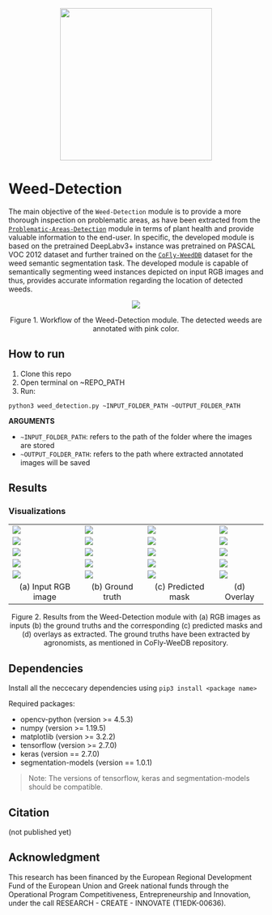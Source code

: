 <p align="center">
<img src="https://user-images.githubusercontent.com/77329407/105342573-3040e900-5be9-11eb-92df-7c09392b1e0c.png" width="300" />

# Weed-Detection
  
The main objective of the ```Weed-Detection``` module is to provide a more thorough inspection on problematic areas, as have been extracted from the [```Problematic-Areas-Detection```](https://github.com/CoFly-Project/Problematic-Areas-Detection) module in terms of plant health and provide valuable information to the end-user. In specific, the developed module is based on the pretrained DeepLabv3+ instance was pretrained on PASCAL VOC 2012 dataset and further trained on the  [```CoFly-WeedDB```](https://github.com/CoFly-Project/CoFly-WeedDB) dataset for the weed semantic segmentation task. The developed module is capable of semantically segmenting weed instances depicted on input RGB images and thus, provides accurate information regarding the location of detected weeds.
  
  
<p align="center">
<img src="https://user-images.githubusercontent.com/80779522/149145965-2b5b5da1-dfa5-4752-8794-e76d5f5ba16b.png"/>
<figcaption align = "center"><p align="center">
  Figure 1. Workflow of the Weed-Detection module. The detected weeds are annotated with pink color.
    </figcaption>
  
  
## How to run
  
1. Clone this repo
2. Open terminal on ~REPO_PATH
3. Run:
```
python3 weed_detection.py ~INPUT_FOLDER_PATH ~OUTPUT_FOLDER_PATH
```
**ARGUMEΝTS**
  * ```~INPUT_FOLDER_PATH```:  refers to the path of the folder where the images are stored
  * ```~OUTPUT_FOLDER_PATH```: refers to the path where extracted annotated images will be saved
  
## Results
  
<!-- ![ID_00080_UAV_dji phantom 4 pro hawk 1_ Lat=39 54193232587313,Lon=22 643662531609635,Alt=4 900000095367432 _DATE_03_07_2019_14_39_47 (1)](https://user-images.githubusercontent.com/80779522/149201786-08536b5a-9d2b-4e10-ba8a-00aca60fa28f.png)
![ID_00080_UAV_dji phantom 4 pro hawk 1_ Lat=39 54193232587313,Lon=22 643662531609635,Alt=4 900000095367432 _DATE_03_07_2019_14_39_47](https://user-images.githubusercontent.com/80779522/149201791-2628f904-27fb-4a46-8bc4-6e88a4ad7e95.png)
![ID_00153_UAV_dji phantom 4 pro hawk 1_ Lat=39 54227914239153,Lon=22 644760839809578,Alt=4 900000095367432 _DATE_03_07_2019_14_42_01(1)](https://user-images.githubusercontent.com/80779522/149201854-b387c9b3-35db-4645-8483-06d65ec95614.png)
![ID_00153_UAV_dji phantom 4 pro hawk 1_ Lat=39 54227914239153,Lon=22 644760839809578,Alt=4 900000095367432 _DATE_03_07_2019_14_42_01](https://user-images.githubusercontent.com/80779522/149201857-eeb19a19-14e9-4dae-b3c6-0ed8886677a3.png)
![ID_00303_UAV_dji phantom 4 pro hawk 1_ Lat=39 54123636434379,Lon=22 644265549465285,Alt=4 900000095367432 _DATE_03_07_2019_14_47_27 (1)](https://user-images.githubusercontent.com/80779522/149201897-f55fb198-6a73-4aa8-b2ef-aba620d81695.png)
![ID_00303_UAV_dji phantom 4 pro hawk 1_ Lat=39 54123636434379,Lon=22 644265549465285,Alt=4 900000095367432 _DATE_03_07_2019_14_47_27](https://user-images.githubusercontent.com/80779522/149201901-e90286db-6277-4220-b236-0587ff1ac385.png)
![ID_0](https://user-images.githubusercontent.com/80779522/149201959-c48a2f4f-c074-4b09-a286-2d6dbf4a9276.png)
![ID_1](https://user-images.githubusercontent.com/80779522/149202002-d49ab489-83a5-4ea7-98f0-90c9c7e7835b.png)
![ID_2](https://user-images.githubusercontent.com/80779522/149202065-e13630bb-2a8e-4aaf-8832-2da1f079407e.png)
![ID_3](https://user-images.githubusercontent.com/80779522/149202098-b8eda456-4f4a-4ffa-ad88-8412dc38d47a.png)
![ID_4](https://user-images.githubusercontent.com/80779522/149202140-b268fc66-b533-4a92-a9d2-380baface177.png)
![Mask_0](https://user-images.githubusercontent.com/80779522/149202187-d4f62556-a42a-4bf3-a601-826848c9b23c.png)
![Mask_1](https://user-images.githubusercontent.com/80779522/149202190-9fb88165-98e1-45e8-90f6-77e5c1ba55dd.png)
![Mask_2](https://user-images.githubusercontent.com/80779522/149202191-0fccd089-e610-4271-9154-55444fe58279.png)
![Mask_3](https://user-images.githubusercontent.com/80779522/149202195-9c0614c3-606d-402e-a84b-d389dbf35619.png)
![Mask_4](https://user-images.githubusercontent.com/80779522/149202196-e54ae7a6-cc51-46f7-bc3e-7b38511b4dc3.png)
![ID_00048_UAV_dji phantom 4 pro hawk 1_ Lat=39 54212427861807,Lon=22 64442951302024,Alt=4 900000095367432 _DATE_03_07_2019_14_38_56 (1)](https://user-images.githubusercontent.com/80779522/149202199-3291cf78-37c6-4574-8d6c-f98eb4cc91a4.png)
![ID_00048_UAV_dji phantom 4 pro hawk 1_ Lat=39 54212427861807,Lon=22 64442951302024,Alt=4 900000095367432 _DATE_03_07_2019_14_38_56](https://user-images.githubusercontent.com/80779522/149202201-bfaa5bf1-f776-41c1-9eeb-07004d47f482.png)
![ID_00050_UAV_dji phantom 4 pro hawk 1_ Lat=39 54212050531792,Lon=22 644424707209755,Alt=4 900000095367432 _DATE_03_07_2019_14_38_58 (1)](https://user-images.githubusercontent.com/80779522/149202265-f79164df-49eb-464a-9370-461d37474a84.png)
![ID_00050_UAV_dji phantom 4 pro hawk 1_ Lat=39 54212050531792,Lon=22 644424707209755,Alt=4 900000095367432 _DATE_03_07_2019_14_38_58](https://user-images.githubusercontent.com/80779522/149202267-3c24a3dd-97d3-439b-b647-142bd64278a8.png)
 -->


### Visualizations  
  <table class="center">
   <tr class="center">
    <td><img src= "https://user-images.githubusercontent.com/80779522/148941318-6922edc4-a11e-47f7-8feb-71659367fe80.png" align="center" /></td>
    <td><img src= "https://user-images.githubusercontent.com/80779522/149173384-6b77ede1-7ba0-46ba-b2d7-b88faa354ed1.png" align="center" /></td>
    <td><img src= "https://user-images.githubusercontent.com/80779522/149202187-d4f62556-a42a-4bf3-a601-826848c9b23c.png" align="center" /></td>  
    <td><img src= "https://user-images.githubusercontent.com/80779522/149201959-c48a2f4f-c074-4b09-a286-2d6dbf4a9276.png" align="center" /></td> 
   </tr>
    <tr class="center">
    <td><img src= "https://user-images.githubusercontent.com/80779522/149201791-2628f904-27fb-4a46-8bc4-6e88a4ad7e95.png" align="center" /></td>
    <td><img src= "https://user-images.githubusercontent.com/80779522/149201786-08536b5a-9d2b-4e10-ba8a-00aca60fa28f.png" align="center" /></td>
    <td><img src= "https://user-images.githubusercontent.com/80779522/149202191-0fccd089-e610-4271-9154-55444fe58279.png" align="center" /></td>  
    <td><img src= "https://user-images.githubusercontent.com/80779522/149202065-e13630bb-2a8e-4aaf-8832-2da1f079407e.png" align="center" /></td> 
   </tr> 
    <tr class="center">
    <td><img src= "https://user-images.githubusercontent.com/80779522/149202267-3c24a3dd-97d3-439b-b647-142bd64278a8.png" align="center" /></td>
    <td><img src= "https://user-images.githubusercontent.com/80779522/149202265-f79164df-49eb-464a-9370-461d37474a84.png" align="center" /></td>
    <td><img src= "https://user-images.githubusercontent.com/80779522/149202190-9fb88165-98e1-45e8-90f6-77e5c1ba55dd.png" align="center" /></td>  
    <td><img src= "https://user-images.githubusercontent.com/80779522/149202002-d49ab489-83a5-4ea7-98f0-90c9c7e7835b.png" align="center" /></td> 
   </tr>
    <tr class="center">
    <td><img src= "https://user-images.githubusercontent.com/80779522/149201857-eeb19a19-14e9-4dae-b3c6-0ed8886677a3.png" align="center" /></td>
    <td><img src= "https://user-images.githubusercontent.com/80779522/149201854-b387c9b3-35db-4645-8483-06d65ec95614.png" align="center" /></td>
    <td><img src= "https://user-images.githubusercontent.com/80779522/149202195-9c0614c3-606d-402e-a84b-d389dbf35619.png" align="center" /></td>  
    <td><img src= "https://user-images.githubusercontent.com/80779522/149202098-b8eda456-4f4a-4ffa-ad88-8412dc38d47a.png" align="center" /></td> 
   </tr>
   <tr class="center">
    <td><img src= "https://user-images.githubusercontent.com/80779522/149201901-e90286db-6277-4220-b236-0587ff1ac385.png" align="center" /></td>
    <td><img src= "https://user-images.githubusercontent.com/80779522/149201897-f55fb198-6a73-4aa8-b2ef-aba620d81695.png" align="center" /></td>
    <td><img src= "https://user-images.githubusercontent.com/80779522/149202196-e54ae7a6-cc51-46f7-bc3e-7b38511b4dc3.png" align="center" /></td>  
    <td><img src= "https://user-images.githubusercontent.com/80779522/149202140-b268fc66-b533-4a92-a9d2-380baface177.png" align="center" /></td> 
   </tr> 
 
   <tr align="center">
    <td>(a) Input RGB image</td>
    <td>(b) Ground truth</td>
    <td>(c) Predicted mask</td>   
    <td>(d) Overlay</td>
  </tr>  
 </table>
 
  <figcaption align = "center"><p align="center">
  Figure 2. Results from the Weed-Detection module with (a) RGB images as inputs (b) the ground truths and the corresponding (c) predicted masks and (d) overlays as extracted.   The ground truths have been extracted by agronomists, as mentioned in  CoFly-WeeDB repository.
    </figcaption>

## Dependencies 
Install all the neccecary dependencies using ```pip3 install <package name>```

Required packages:
* opencv-python (version >= 4.5.3)
* numpy (version >= 1.19.5)
* matplotlib (version >= 3.2.2)
* tensorflow (version >= 2.7.0)
* keras (version == 2.7.0)
* segmentation-models (version == 1.0.1)

> Note: The versions of tensorflow, keras and segmentation-models should be compatible. 

## Citation
(not published yet)

## Acknowledgment
This research has been financed by the European Regional Development Fund of the European Union and Greek national funds through the Operational Program Competitiveness, Entrepreneurship and Innovation, under the call RESEARCH - CREATE - INNOVATE (T1EDK-00636).
